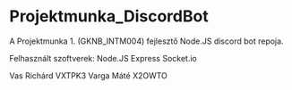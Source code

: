 # Projektmunka_DiscordBot

A Projektmunka 1. (GKNB_INTM004) fejlesztő Node.JS discord bot repoja.

Felhasznált szoftverek:
Node.JS
Express
Socket.io


Vas Richárd VXTPK3
Varga Máté X2OWTO

